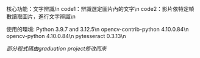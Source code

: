 核心功能：文字辨識/n
code1：辨識選定圖片內的文字\n
code2：影片依特定幀數讀取圖片，進行文字辨識\n

使用的環境:
Python 3.9.7 and 3.12.5\n
opencv-contrib-python 4.10.0.84\n
opencv-python         4.10.0.84\n
pytesseract           0.3.13\n

*部分程式碼由graduation project修改而來*

